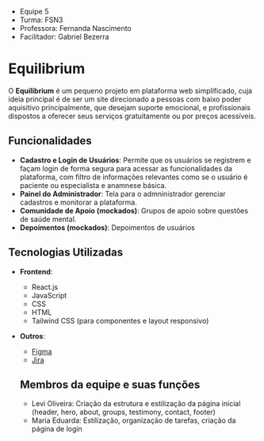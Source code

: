 - Equipe 5
- Turma: FSN3
- Professora: Fernanda Nascimento
- Facilitador: Gabriel Bezerra

# Equilibrium

O **Equilibrium** é um pequeno projeto em plataforma web simplificado, cuja ideia principal é de ser um site direcionado a pessoas com baixo poder aquisitivo principalmente, que desejam suporte emocional, e profissionais dispostos a oferecer seus serviços gratuitamente ou por preços acessíveis.

## Funcionalidades

- **Cadastro e Login de Usuários**: Permite que os usuários se registrem e façam login de forma segura para acessar as funcionalidades da plataforma, com filtro de informações relevantes como se o usuário é paciente ou especialista e anamnese básica.
- **Painel do Administrador**: Tela para o admninistrador gerenciar cadastros e monitorar a plataforma.
- **Comunidade de Apoio (mockados)**: Grupos de apoio sobre questões de saúde mental.
- **Depoimentos (mockados)**: Depoimentos de usuários

## Tecnologias Utilizadas

- **Frontend**:
  - React.js
  - JavaScript
  - CSS
  - HTML
  - Tailwind CSS (para componentes e layout responsivo)
 
- **Outros**:
  - [Figma](https://www.figma.com/design/Nr7SH5NrDgva6oU809yhDp/projeto?node-id=1903-162&p=f&t=5TA2RxARESAoZoPn-0 "Figma")
  - [Jira](https://projetocapacita.atlassian.net/jira/software/projects/MFLP/boards/1?atlOrigin=eyJpIjoiOGJiNGZhNmNlNDFiNDBiZTkxNTZmOGE5NzJlNWIwMzIiLCJwIjoiaiJ9 "Jira")
 
  ## Membros da equipe e suas funções
  - Levi Oliveira: Criação da estrutura e estilização da página inicial (header, hero, about, groups, testimony, contact, footer)
  - Maria Eduarda: Estilização, organização de tarefas, criação da página de login
